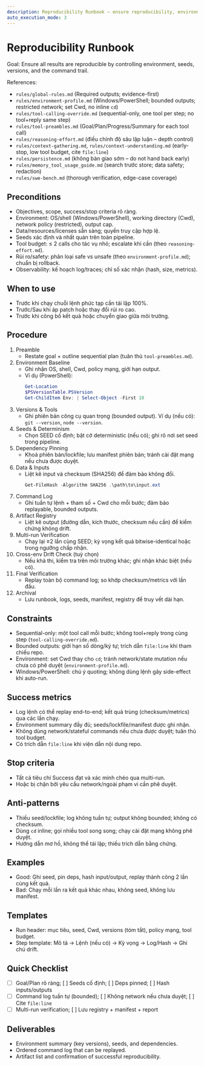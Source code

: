 ```yaml
---
description: Reproducibility Runbook – ensure reproducibility, environment control, and command logging
auto_execution_mode: 3
---
```


  # Reproducibility Runbook
  
  Goal: Ensure all results are reproducible by controlling environment, seeds, versions, and the command trail.
  
  References:
  - `rules/global-rules.md` (Required outputs; evidence-first)
  - `rules/environment-profile.md` (Windows/PowerShell; bounded outputs; restricted network; set Cwd, no inline `cd`)
  - `rules/tool-calling-override.md` (sequential-only, one tool per step; no tool+reply same step)
  - `rules/tool-preambles.md` (Goal/Plan/Progress/Summary for each tool call)
  - `rules/reasoning-effort.md` (điều chỉnh độ sâu lập luận – depth control)
  - `rules/context-gathering.md`, `rules/context-understanding.md` (early-stop, low tool budget, cite `file:line`)
  - `rules/persistence.md` (không bàn giao sớm – do not hand back early)
  - `rules/memory_tool_usage_guide.md` (search trước store; data safety; redaction)
  - `rules/swe-bench.md` (thorough verification, edge-case coverage)
  
  ## Preconditions
  - Objectives, scope, success/stop criteria rõ ràng.
  - Environment: OS/shell (Windows/PowerShell), working directory (Cwd), network policy (restricted), output cap.
  - Data/resources/licenses sẵn sàng; quyền truy cập hợp lệ.
  - Seeds xác định và nhất quán trên toàn pipeline.
  - Tool budget: ≤ 2 calls cho tác vụ nhỏ; escalate khi cần (theo `reasoning-effort.md`).
  - Rủi ro/safety: phân loại safe vs unsafe (theo `environment-profile.md`); chuẩn bị rollback.
  - Observability: kế hoạch log/traces; chỉ số xác nhận (hash, size, metrics).
  
  ## When to use
  - Trước khi chạy chuỗi lệnh phức tạp cần tái lập 100%.
  - Trước/Sau khi áp patch hoặc thay đổi rủi ro cao.
  - Trước khi công bố kết quả hoặc chuyển giao giữa môi trường.
  
  ## Procedure
  1) Preamble
     - Restate goal + outline sequential plan (tuân thủ `tool-preambles.md`).
  2) Environment Baseline
     - Ghi nhận OS, shell, Cwd, policy mạng, giới hạn output.
     - Ví dụ (PowerShell):
       ```powershell
       Get-Location
       $PSVersionTable.PSVersion
       Get-ChildItem Env: | Select-Object -First 10
       ```
  3) Versions & Tools
     - Ghi phiên bản công cụ quan trọng (bounded output). Ví dụ (nếu có): `git --version`, `node --version`.
  4) Seeds & Determinism
     - Chọn SEED cố định; bật cờ deterministic (nếu có); ghi rõ nơi set seed trong pipeline.
  5) Dependency Pinning
     - Khoá phiên bản/lockfile; lưu manifest phiên bản; tránh cài đặt mạng nếu chưa được duyệt.
  6) Data & Inputs
     - Liệt kê input và checksum (SHA256) để đảm bảo không đổi.
       ```powershell
       Get-FileHash -Algorithm SHA256 .\path\to\input.ext
       ```
  7) Command Log
     - Ghi tuần tự lệnh + tham số + Cwd cho mỗi bước; đảm bảo replayable, bounded outputs.
  8) Artifact Registry
     - Liệt kê output (đường dẫn, kích thước, checksum nếu cần) để kiểm chứng không drift.
  9) Multi-run Verification
     - Chạy lại ≥2 lần cùng SEED; kỳ vọng kết quả bitwise-identical hoặc trong ngưỡng chấp nhận.
  10) Cross-env Drift Check (tuỳ chọn)
      - Nếu khả thi, kiểm tra trên môi trường khác; ghi nhận khác biệt (nếu có).
  11) Final Verification
      - Replay toàn bộ command log; so khớp checksum/metrics với lần đầu.
  12) Archival
      - Lưu runbook, logs, seeds, manifest, registry để truy vết dài hạn.
  
  ## Constraints
  - Sequential-only: một tool call mỗi bước; không tool+reply trong cùng step (`tool-calling-override.md`).
  - Bounded outputs: giới hạn số dòng/ký tự; trích dẫn `file:line` khi tham chiếu repo.
  - Environment: set Cwd thay cho `cd`; tránh network/state mutation nếu chưa có phê duyệt (`environment-profile.md`).
  - Windows/PowerShell: chú ý quoting; không dùng lệnh gây side-effect khi auto-run.
  
  ## Success metrics
  - Log lệnh có thể replay end-to-end; kết quả trùng (checksum/metrics) qua các lần chạy.
  - Environment summary đầy đủ; seeds/lockfile/manifest được ghi nhận.
  - Không dùng network/stateful commands nếu chưa được duyệt; tuân thủ tool budget.
  - Có trích dẫn `file:line` khi viện dẫn nội dung repo.
  
  ## Stop criteria
  - Tất cả tiêu chí Success đạt và xác minh chéo qua multi-run.
  - Hoặc bị chặn bởi yêu cầu network/ngoài phạm vi cần phê duyệt.
  
  ## Anti-patterns
  - Thiếu seed/lockfile; log không tuần tự; output không bounded; không có checksum.
  - Dùng `cd` inline; gọi nhiều tool song song; chạy cài đặt mạng không phê duyệt.
  - Hướng dẫn mơ hồ, không thể tái lập; thiếu trích dẫn bằng chứng.
  
  ## Examples
  - Good: Ghi seed, pin deps, hash input/output, replay thành công 2 lần cùng kết quả.
  - Bad: Chạy mỗi lần ra kết quả khác nhau, không seed, không lưu manifest.
  
  ## Templates
  - Run header: mục tiêu, seed, Cwd, versions (tóm tắt), policy mạng, tool budget.
  - Step template: Mô tả → Lệnh (nếu có) → Kỳ vọng → Log/Hash → Ghi chú drift.
  
  ## Quick Checklist
  - [ ] Goal/Plan rõ ràng; [ ] Seeds cố định; [ ] Deps pinned; [ ] Hash inputs/outputs
  - [ ] Command log tuần tự (bounded); [ ] Không network nếu chưa duyệt; [ ] Cite `file:line`
  - [ ] Multi-run verification; [ ] Lưu registry + manifest + report
  
  ## Deliverables
  - Environment summary (key versions), seeds, and dependencies.
  - Ordered command log that can be replayed.
  - Artifact list and confirmation of successful reproducibility.